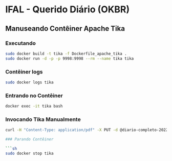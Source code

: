 # IFAL - Querido Diário (OKBR)

## Manuseando Contêiner Apache Tika

### Executando

```sh
sudo docker build -t tika -f Dockerfile_apache_tika .
sudo docker run -d -p -p 9998:9998 --rm --name tika tika
```

### Contêiner logs

```sh
sudo docker logs tika
```

### Entrando no Contêiner
```sh
docker exec -it tika bash
```

### Invocando Tika Manualmente

```sh
curl -H "Content-Type: application/pdf" -X PUT -d @diario-completo-2022-08-29.pdf http://localhost:9998/tika

### Parando Contêiner

```sh
sudo docker stop tika
```